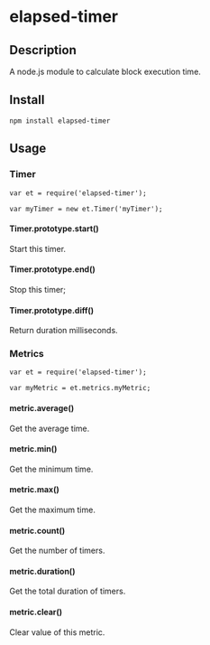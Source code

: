 elapsed-timer
===============

## Description

A node.js module to calculate block execution time.

## Install

```
npm install elapsed-timer
```

## Usage

### Timer

```
var et = require('elapsed-timer');

var myTimer = new et.Timer('myTimer');
```

#### Timer.prototype.start()

Start this timer.

#### Timer.prototype.end()

Stop this timer;

#### Timer.prototype.diff()

Return duration milliseconds.

### Metrics

```
var et = require('elapsed-timer');

var myMetric = et.metrics.myMetric;
```

#### metric.average()

Get the average time.

#### metric.min()

Get the minimum time.

#### metric.max()

Get the maximum time.

#### metric.count()

Get the number of timers.

#### metric.duration()

Get the total duration of timers.

#### metric.clear()

Clear value of this metric.

